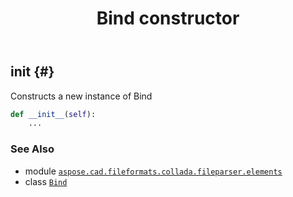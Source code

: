 ﻿---
title: Bind constructor
second_title: Aspose.CAD for Python via .NET API References
description: 
type: docs
weight: 10
url: /python-net/aspose.cad.fileformats.collada.fileparser.elements/bind/__init__/
is_root: false
---

## __init__ {#}

Constructs a new instance of Bind



```python
def __init__(self):
    ...
```





### See Also
* module [`aspose.cad.fileformats.collada.fileparser.elements`](../../)
* class [`Bind`](/cad/python-net/aspose.cad.fileformats.collada.fileparser.elements/bind)
